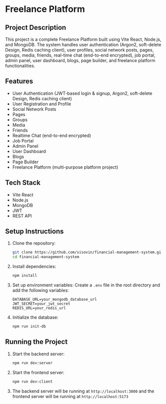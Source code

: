 # Freelance Platform

## Project Description

This project is a complete Freelance Platform built using Vite React, Node.js, and MongoDB. The system handles user authentication (Argon2, soft-delete Design, Redis caching client), user profiles, social network posts, pages, groups, media, friends, real-time chat (end-to-end encrypted), job portal, admin panel, user dashboard, blogs, page builder, and freelance platform functionalities.

## Features

- User Authentication (JWT-based login & signup, Argon2, soft-delete Design, Redis caching client)
- User Registration and Profile
- Social Network Posts
- Pages
- Groups
- Media
- Friends
- Realtime Chat (end-to-end encrypted)
- Job Portal
- Admin Panel
- User Dashboard
- Blogs
- Page Builder
- Freelance Platform (multi-purpose platform project)

## Tech Stack

- Vite React
- Node.js
- MongoDB
- JWT
- REST API

## Setup Instructions

1. Clone the repository:
   ```sh
   git clone https://github.com/sisovin/financial-management-system.git
   cd financial-management-system
   ```

2. Install dependencies:
   ```sh
   npm install
   ```

3. Set up environment variables:
   Create a `.env` file in the root directory and add the following variables:
   ```
   DATABASE_URL=your_mongodb_database_url
   JWT_SECRET=your_jwt_secret
   REDIS_URL=your_redis_url
   ```

4. Initialize the database:
   ```sh
   npm run init-db
   ```

## Running the Project

1. Start the backend server:
   ```sh
   npm run dev:server
   ```

2. Start the frontend server:
   ```sh
   npm run dev:client
   ```

3. The backend server will be running at `http://localhost:3000` and the frontend server will be running at `http://localhost:5173`
